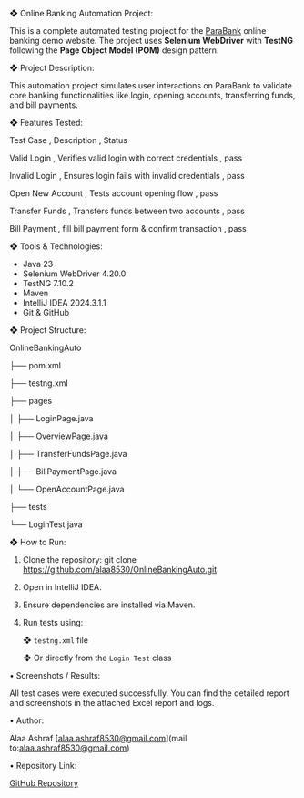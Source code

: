 ❖ Online Banking Automation Project:

This is a complete automated testing project for the [ParaBank](https://parabank.parasoft.com/parabank/index.htm) online banking demo website. The project uses **Selenium WebDriver** with **TestNG** following the **Page Object Model (POM)** design pattern.


❖ Project Description:

This automation project simulates user interactions on ParaBank to validate core banking functionalities like login, opening accounts, transferring funds, and bill payments.

❖ Features Tested:

Test Case , Description , Status

Valid Login , Verifies valid login with correct credentials , pass

Invalid Login , Ensures login fails with invalid credentials , pass

Open New Account , Tests account opening flow  , pass

Transfer Funds , Transfers funds between two accounts , pass

Bill Payment , fill bill payment form & confirm transaction , pass


❖ Tools & Technologies:

- Java 23
- Selenium WebDriver 4.20.0
- TestNG 7.10.2
- Maven
- IntelliJ IDEA 2024.3.1.1
- Git & GitHub

❖ Project Structure:

OnlineBankingAuto

├── pom.xml

├── testng.xml

├── pages

│ ├── LoginPage.java

│ ├── OverviewPage.java

│ ├── TransferFundsPage.java

│ ├── BillPaymentPage.java

│ └── OpenAccountPage.java

├── tests

└── LoginTest.java


❖ How to Run:

1. Clone the repository: git clone https://github.com/alaa8530/OnlineBankingAuto.git
2. Open in IntelliJ IDEA.
3. Ensure dependencies are installed via Maven.
4. Run tests using:

   ❖ `testng.xml` file

   ❖ Or directly from the `Login Test` class

• Screenshots / Results:

All test cases were executed successfully. You can find the detailed report and screenshots in the attached Excel report and logs.

• Author:

Alaa Ashraf
[alaa.ashraf8530@gmail.com](mail to:alaa.ashraf8530@gmail.com)

• Repository Link:

[GitHub Repository](https://github.com/alaa8530/OnlineBankingAuto)
